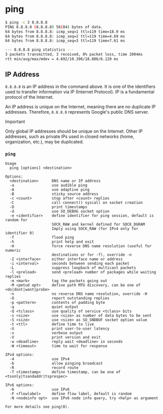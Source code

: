 # ping

```bash
$ ping -c 3 8.8.8.8
PING 8.8.8.8 (8.8.8.8) 56(84) bytes of data.
64 bytes from 8.8.8.8: icmp_seq=1 ttl=119 time=18.9 ms
64 bytes from 8.8.8.8: icmp_seq=2 ttl=119 time=4.69 ms
64 bytes from 8.8.8.8: icmp_seq=3 ttl=119 time=7.61 ms

--- 8.8.8.8 ping statistics ---
3 packets transmitted, 3 received, 0% packet loss, time 2004ms
rtt min/avg/max/mdev = 4.692/10.396/18.886/6.120 ms
```

## IP Address
`8.8.8.8` is an IP address in the command above. It is one of the identifiers used to transfer information via IP (Internet Protocol). IP is a fundamental protocol of the Internet.

An IP address is unique on the Internet, meaning there are no duplicate IP addresses. Therefore, `8.8.8.8` represents Google's public DNS server.

> [!IMPORTANT]  
> Only global IP addresses should be unique on the Internet.
> Other IP addresses, such as private IPs used in closed networks (home, organization, etc.), may be duplicated.

### `ping`
```
Usage
  ping [options] <destination>

Options:
  <destination>      DNS name or IP address
  -a                 use audible ping
  -A                 use adaptive ping
  -B                 sticky source address
  -c <count>         stop after <count> replies
  -C                 call connect() syscall on socket creation
  -D                 print timestamps
  -d                 use SO_DEBUG socket option
  -e <identifier>    define identifier for ping session, default is random for
                     SOCK_RAW and kernel defined for SOCK_DGRAM
                     Imply using SOCK_RAW (for IPv4 only for identifier 0)
  -f                 flood ping
  -h                 print help and exit
  -H                 force reverse DNS name resolution (useful for numeric
                     destinations or for -f), override -n
  -I <interface>     either interface name or address
  -i <interval>      seconds between sending each packet
  -L                 suppress loopback of multicast packets
  -l <preload>       send <preload> number of packages while waiting replies
  -m <mark>          tag the packets going out
  -M <pmtud opt>     define path MTU discovery, can be one of <do|dont|want|probe>
  -n                 no reverse DNS name resolution, override -H
  -O                 report outstanding replies
  -p <pattern>       contents of padding byte
  -q                 quiet output
  -Q <tclass>        use quality of service <tclass> bits
  -s <size>          use <size> as number of data bytes to be sent
  -S <size>          use <size> as SO_SNDBUF socket option value
  -t <ttl>           define time to live
  -U                 print user-to-user latency
  -v                 verbose output
  -V                 print version and exit
  -w <deadline>      reply wait <deadline> in seconds
  -W <timeout>       time to wait for response

IPv4 options:
  -4                 use IPv4
  -b                 allow pinging broadcast
  -R                 record route
  -T <timestamp>     define timestamp, can be one of <tsonly|tsandaddr|tsprespec>

IPv6 options:
  -6                 use IPv6
  -F <flowlabel>     define flow label, default is random
  -N <nodeinfo opt>  use IPv6 node info query, try <help> as argument

For more details see ping(8).
```